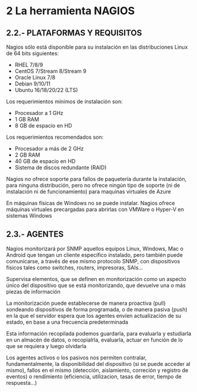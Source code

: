 # 2  La herramienta NAGIOS
## 2.2.- PLATAFORMAS Y REQUISITOS

Nagios sólo está disponible para su instalación en las distribuciones Linux de 64 bits siguientes:

- RHEL 7/8/9
- CentOS 7/Stream 8/Stream 9
- Oracle Linux 7/8
- Debian 9/10/11
- Ubuntu 16/18/20/22 (LTS)

Los requerimientos mínimos de instalación son:

- Procesador a 1 GHz 
- 1 GB RAM
- 8 GB de espacio en HD

Los requerimientos recomendados son:

- Procesador a más de 2 GHz
- 2 GB RAM
- 40 GB de espacio en HD
- Sistema de discos redundante (RAID)

Nagios no ofrece soporte para fallos de paquetería durante la instalación, para ninguna distribución, pero no ofrece ningún tipo de soporte (ni de instalación ni de 
funcionamiento) para maquinas virtuales de Azure

En máquinas físicas de Windows no se puede instalar. Nagios ofrece máquinas virtuales precargadas para abrirlas con VMWare o Hyper-V en sistemas Windows

## 2.3.- AGENTES

Nagios monitorizará por SNMP aquellos equipos Linux, Windows, Mac o Android que tengan un cliente específico instalado, pero también puede comunicarse, 
a través de ese mismo protocolo SNMP, con dispositivos físicos tales como switches, routers, impresoras, SAIs...

Supervisa elementos, que se definen en monitorización como un aspecto único del dispositivo que se está monitorizando, que devuelve una o más piezas de información

La monitorización puede establecerse de manera proactiva (pull) sondeando dispositivos de forma programada, o de manera pasiva (push) en la que el servidor espera que los agentes 
envíen actualización de su estado, en base a una frecuencia predeterminada

Esta información recopilada podemos guardarla, para evaluarla y estudiarla en un almacén de datos, o recopialrla, evaluarla, actuar en función de lo que se requiera y luego
olvidarla

Los agentes activos o los pasivos nos permiten contralar, fundamentalmente, la disponibilidad del dispositivo (si se puede acceder al mismo), 
fallos en el mismo (detección, aislamiento, correción y registro de eventos) o rendimiento (eficiencia, utilizacion, tasas de error, tiempo de respuesta...)